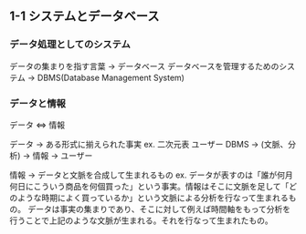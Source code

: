 ## 1-1 システムとデータベース

### データ処理としてのシステム
データの集まりを指す言葉 -> データベース
データベースを管理するためのシステム -> DBMS(Database Management System)

### データと情報
データ <=> 情報

データ -> ある形式に揃えられた事実
ex. 二次元表
ユーザー DBMS -> (文脈、分析) -> 情報 -> ユーザー

情報 -> データと文脈を合成して生まれるもの
ex. データが表すのは「誰が何月何日にこういう商品を何個買った」という事実。情報はそこに文脈を足して「どのような時期によく買っているか」という文脈による分析を行なって生まれるもの。
データは事実の集まりであり、そこに対して例えば時間軸をもって分析を行うことで上記のような文脈が生まれる。それを行なって生まれたもの。

